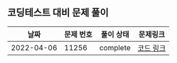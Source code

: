 ## 코딩테스트 대비 문제 풀이 

|날짜|문제 번호|풀이 상태|문제링크|
|------|---|---|------|
|2022-04-06|11256|complete|[코드 링크](https://github.com/isoomni/coding-test/blob/eun/eun/silver/11265_%EB%81%9D%EB%82%98%EC%A7%80%EC%95%8A%EB%8A%94%ED%8C%8C%ED%8B%B0.py)|
